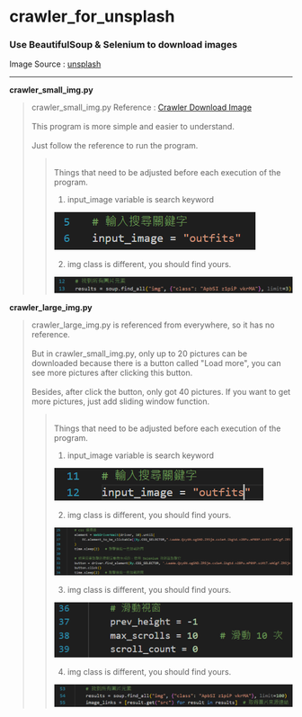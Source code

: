 # crawler_for_unsplash

### Use BeautifulSoup & Selenium to download images

Image Source : [unsplash](https://unsplash.com/)

---

**crawler_small_img.py**

>crawler_small_img.py Reference : [Crawler Download Image](https://github.com/mikeku1116/python-image-downloader)\
>\
>This program is more simple and easier to understand.\
>\
>Just follow the reference to run the program.
>>\
>>Things that need to be adjusted before each execution of the program.
>>
>>1. input_image variable is search keyword
>><img src="images_for_README/img1.png" />
>>
>>2. img class is different, you should find yours.
>><img src="images_for_README/img2.png" />


**crawler_large_img.py**

>crawler_large_img.py is referenced from everywhere, so it has no reference.\
>\
>But in crawler_small_img.py, only up to 20 pictures can be downloaded because there is a button called "Load more", you can see more pictures after clicking this button.\
>\
>Besides, after click the button, only got 40 pictures. If you want to get more pictures, just add sliding window function.
>>\
>>Things that need to be adjusted before each execution of the program.
>>
>>1. input_image variable is search keyword
>><img src="images_for_README/img3.png" />
>>
>>2. img class is different, you should find yours.
>><img src="images_for_README/img4.png" />
>>
>>3. img class is different, you should find yours.
>><img src="images_for_README/img5.png" />
>>
>>4. img class is different, you should find yours.
>><img src="images_for_README/img6.png" />

